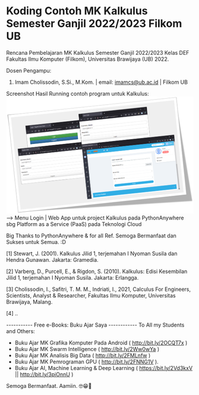 # Koding Contoh MK Kalkulus Semester Ganjil 2022/2023 Filkom UB
Rencana Pembelajaran MK Kalkulus Semester Ganjil 2022/2023 Kelas DEF
Fakultas Ilmu Komputer (Filkom), Universitas Brawijaya (UB) 2022.

Dosen Pengampu: 
1. Imam Cholissodin, S.Si., M.Kom. | email: imamcs@ub.ac.id | Filkom UB

Screenshot Hasil Running contoh program untuk Kalkulus:
![Ngrok x Flask on Google Colab - Login & Register - BigDataApps Rev2.1](https://github.com/imamcs19/FGA-Big-Data-Using-Python-Filkom-x-Mipa-UB-2021/blob/main/Ngrok%20x%20Flask%20on%20Google%20Colab%20-%20Login%20%26%20Register%20-%20BigDataApps%20Rev2.1.png)
--> Menu Login | Web App untuk project Kalkulus pada PythonAnywhere sbg Platform as a Service (PaaS) pada Teknologi Cloud


Big Thanks to PythonAnywhere & for all Ref. Semoga Bermanfaat dan Sukses untuk Semua. :D

[1]	Stewart, J. (2001). Kalkulus Jilid 1, terjemahan I Nyoman Susila dan Hendra Gunawan. Jakarta: Gramedia.

[2] Varberg, D., Purcell, E., & Rigdon, S. (2010). Kalkulus: Edisi Kesembilan Jilid 1, terjemahan I Nyoman Susila. Jakarta: Erlangga.

[3] Cholissodin, I., Safitri, T. M. M., Indriati, I., 2021, Calculus For Engineers, Scientists, Analyst & Researcher, Fakultas Ilmu Komputer, Universitas Brawijaya, Malang.

[4]	..

----------- Free e-Books: Buku Ajar Saya ------------
 To All my Students and Others:
+ Buku Ajar MK Grafika Komputer Pada Android ( http://bit.ly/2OCQT7x​ )
+ Buku Ajar MK Swarm Intelligence ( http://bit.ly/2Ww0wYa​ )
+ Buku Ajar MK Analisis Big Data ( http://bit.ly/2FMLnfw​ ) 
+ Buku Ajar MK Pemrograman GPU ( http://bit.ly/2FNNG1V​ ).
+ Buku Ajar AI, Machine Learning & Deep Learning ( https://bit.ly/2Vd3kxV || http://bit.ly/3piOnnU )

Semoga Bermanfaat. Aamiin. 🤓😁🤲
